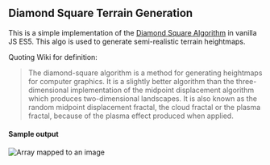 ## Diamond Square Terrain Generation

This is a simple implementation of the [Diamond Square Algorithm](https://en.wikipedia.org/wiki/Diamond-square_algorithm) in vanilla JS ES5. This algo is used to generate semi-realistic terrain heightmaps. 

Quoting Wiki for definition:

> The diamond-square algorithm is a method for generating heightmaps for computer graphics. It is a slightly better algorithm than the three-dimensional implementation of the midpoint displacement algorithm which produces two-dimensional landscapes. It is also known as the random midpoint displacement fractal, the cloud fractal or the plasma fractal, because of the plasma effect produced when applied.

#### Sample output

![Array mapped to an image](https://cloud.githubusercontent.com/assets/304605/12910178/1ab089d0-cf2e-11e5-9a01-28656919522e.png "Array mapped to an image")

